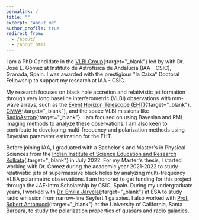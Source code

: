 ```yaml
---
permalink: /
title: ""
excerpt: "About me"
author_profile: true
redirect_from: 
  - /about/
  - /about.html
---
```


I am a PhD Candidate in the [VLBI Group](http://vlbigroup.iaa.es){:target="_blank"} led by with Dr. José L. Gómez at Instituto de Astrofísica de Andalucía (IAA - CSIC), Granada, Spain. I was awarded with the prestigious "la Caixa" Doctoral Fellowship to support my research at IAA - CSIC.

My research focuses on black hole accretion and relativistic jet formation through very long baseline interferometric (VLBI) observations with mm-wave arrays, such as the [Event Horizon Telescope (EHT)](https://eventhorizontelescope.org/){:target="_blank"}, [GMVA](https://www3.mpifr-bonn.mpg.de/div/vlbi/globalmm/){:target="_blank"}, and the space VLBI missions like [RadioAstron](http://www.asc.rssi.ru/radioastron/){:target="_blank"}. I am focused on using Bayesian and RML imaging methods to analyze these observations. I am also keen to contribute to developing multi-frequency and polarization methods using Bayesian parameter estimation for the EHT. 

Before joining IAA, I graduated with a Bachelor's and Master's in Physical Sciences from the [Indian Institute of Science Education and Research Kolkata](https://www.iiserkol.ac.in/web/en/#gsc.tab=0){:target="_blank"} in July 2022. For my Master's thesis, I started working with Dr. Gómez during the academic year 2021-2022 to study relativistic jets of supermassive black holes by analyzing multi-frequency VLBA polarimetric observations. I am honored to get funding for this project through the JAE-Intro Scholarship by CSIC, Spain. During my undergraduate years, I worked with [Dr. Emilia Järvelä](https://www.cosmos.esa.int/web/personal-profiles/emilia-jarvela){:target="_blank"} at ESA to study radio emission from narrow-line Seyfert 1 galaxies. I also worked with [Prof. Robert Antonucci](https://www.physics.ucsb.edu/people/robert-antonucci){:target="_blank"} at the University of California, Santa Barbara, to study the polarization properties of quasars and radio galaxies.



